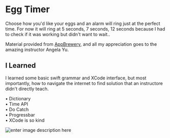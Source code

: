 <h1>Egg Timer</h1>


Choose how you'd like your eggs and an alarm will ring just at the perfect time. For now it will ring at 5 seconds, 7 seconds, 12 seconds because I had to check if it was working but didn't want to wait..

Material provided from [AppBrewery](https://www.appbrewery.co/), and all my appreciation goes to the amazing instructor Angela Yu.


## I Learned

I learned some basic swift grammar and XCode interface, but most importantly, how to navigate the internet to find solution that an instructore didn't directly teach.
 
• Dictionary<br />
• Time API<br />
• Do Catch<br />
• Progressbar<br />
• XCode is so kind


![enter image description here](https://i.imgur.com/HKVdZyV.gif)
